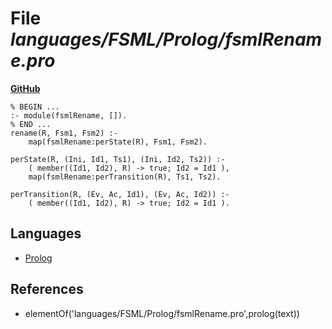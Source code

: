 # File _languages/FSML/Prolog/fsmlRename.pro_
**[GitHub](https://github.com/softlang/yas/blob/master/languages/FSML/Prolog/fsmlRename.pro)**
```
% BEGIN ...
:- module(fsmlRename, []).
% END ...
rename(R, Fsm1, Fsm2) :-
    map(fsmlRename:perState(R), Fsm1, Fsm2).

perState(R, (Ini, Id1, Ts1), (Ini, Id2, Ts2)) :-
    ( member((Id1, Id2), R) -> true; Id2 = Id1 ),
    map(fsmlRename:perTransition(R), Ts1, Ts2).

perTransition(R, (Ev, Ac, Id1), (Ev, Ac, Id2)) :-
    ( member((Id1, Id2), R) -> true; Id2 = Id1 ).
```

## Languages
* [Prolog](../languages/Prolog.md)

## References
* elementOf('languages/FSML/Prolog/fsmlRename.pro',prolog(text))
